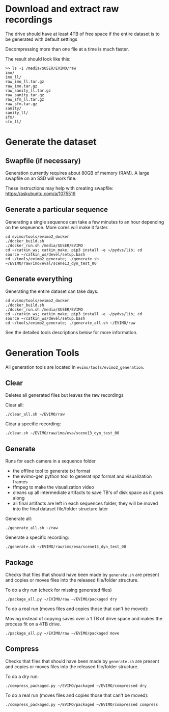 # Download and extract raw recordings
The drive should have at least 4TB of free space if the entire dataset is to be generated with default settings

Decompressing more than one file at a time is much faster.

The result should look like this:
```
>> ls -1 /media/$USER/EVIMO/raw
imo/
imo_ll/
raw_imo_ll.tar.gz
raw_imo.tar.gz
raw_sanity_ll.tar.gz
raw_sanity.tar.gz
raw_sfm_ll.tar.gz
raw_sfm.tar.gz
sanity/
sanity_ll/
sfm/
sfm_ll/
```

# Generate the dataset
## Swapfile (if necessary)
Generation currently requires about 80GB of memory (RAM). A large swapfile on an SSD will work fine.

These instructions may help with creating swapfile: https://askubuntu.com/a/1075516

## Generate a particular sequence
Generating a single sequence can take a few minutes to an hour depending on the seqeuence. More cores will make it faster.

```
cd evimo/tools/evimo2_docker
./docker_build.sh
./docker_run.sh /media/$USER/EVIMO
cd ~/catkin_ws; catkin_make; pip3 install -e ~/pydvs/lib; cd
source ~/catkin_ws/devel/setup.bash
cd ~/tools/evimo2_generate; ./generate.sh ~/EVIMO/raw/imo/eval/scene13_dyn_test_00
```

## Generate everything
Generating the entire dataset can take days.

```
cd evimo/tools/evimo2_docker
./docker_build.sh
./docker_run.sh /media/$USER/EVIMO
cd ~/catkin_ws; catkin_make; pip3 install -e ~/pydvs/lib; cd
source ~/catkin_ws/devel/setup.bash
cd ~/tools/evimo2_generate; ./generate_all.sh ~/EVIMO/raw
```

See the detailed tools descriptions below for more information.

# Generation Tools
All generation tools are located in `evimo/tools/evimo2_generation`.

## Clear
Deletes all generated files but leaves the raw recordings

Clear all:
```
./clear_all.sh ~/EVIMO/raw
```

Clear a specific recording:
```
./clear.sh ~/EVIMO/raw/imo/eva/scene13_dyn_test_00
```

## Generate
Runs for each camera in a sequence folder
* the offline tool to generate txt format
* the evimo-gen python tool to generat npz format and visualization frames
* ffmpeg to make the visualization video
* cleans up all intermediate artifacts to save TB's of disk space as it goes along
* all final artifacts are left in each sequences folder, they will be moved into the final dataset file/folder structure later

Generate all:
```
./generate_all.sh ~/raw
```

Generate a specific recording:
```
./generate.sh ~/EVIMO/raw/imo/eva/scene13_dyn_test_00
```

## Package

Checks that files that should have been made by `generate.sh` are present and copies or moves files into the released file/folder structure.

To do a dry run (check for missing generated files)

```
./package_all.py ~/EVIMO/raw ~/EVIMO/packaged dry
```

To do a real run (moves files and copies those that can't be moved):

Moving instead of copying saves over a 1 TB of drive space and makes the process fit on a 4TB drive.

```
./package_all.py ~/EVIMO/raw ~/EVIMO/packaged move
```

## Compress
Checks that files that should have been made by `generate.sh` are present and copies or moves files into the released file/folder structure.

To do a dry run:

```
./compress_packaged.py ~/EVIMO/packaged ~/EVIMO/compressed dry
```

To do a real run (moves files and copies those that can't be moved):

```
./compress_packaged.py ~/EVIMO/packaged ~/EVIMO/compressed compress
```
